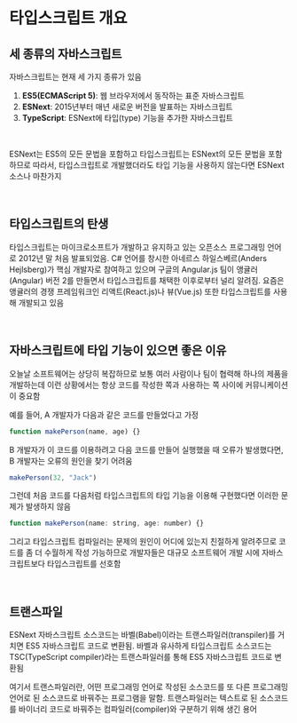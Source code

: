 # 타입스크립트 개요

## 세 종류의 자바스크립트

자바스크립트는 현재 세 가지 종류가 있음

1. **ES5(ECMAScript 5)**: 웹 브라우저에서 동작하는 표준 자바스크립트
2. **ESNext**: 2015년부터 매년 새로운 버전을 발표하는 자바스크립트
3. **TypeScript**: ESNext에 타입(type) 기능을 추가한 자바스크립트

<br>

ESNext는 ES5의 모든 문법을 포함하고 타입스크립트는 ESNext의 모든 문법을 포함하므로 
따라서, 타입스크립트로 개발했더라도 타입 기능을 사용하지 않는다면 ESNext 소스나 마찬가지

<br>

## 타입스크립트의 탄생

타입스크립트는 마이크로소프트가 개발하고 유지하고 있는 오픈소스 프로그래밍 언어로 2012년 말 처음 발표되었음. C# 언어를 창시한 아네르스 하일스베르(Anders Hejlsberg)가 핵심 개발자로 참여하고 있으며 구글의 Angular.js 팀이 앵귤러(Angular) 버전 2를 만들면서 타입스크립트를 채택한 이후로부터 널리 알려짐. 요즘은 앵귤러의 경쟁 프레임워크인 리액트(React.js)나 뷰(Vue.js) 또한 타입스크립트를 사용해 개발되고 있음

<br>

## 자바스크립트에 타입 기능이 있으면 좋은 이유

오늘날 소프트웨어는 상당히 복잡하므로 보통 여러 사람이나 팀이 협력해 하나의 제품을 개발하는데 이런 상황에서는 항상 코드를 작성한 쪽과 사용하는 쪽 사이에 커뮤니케이션이 중요함

예를 들어, A 개발자가 다음과 같은 코드를 만들었다고 가정

```javascript
function makePerson(name, age) {}
```

B 개발자가 이 코드를 이용하려고 다음 코드를 만들어 실행했을 때 오류가 발생했다면, B 개발자는 오류의 원인을 찾기 어려움

```javascript
makePerson(32, "Jack")
```

그런데 처음 코드를 다음처럼 타입스크립트의 타입 기능을 이용해 구현했다면 이러한 문제가 발생하지 않음

```javascript
function makePerson(name: string, age: number) {}
```

그리고 타입스크립트 컴파일러는 문제의 원인이 어디에 있는지 친절하게 알려주므로 코드를 좀 더 수월하게 작성 가능하므로 개발자들은 대규모 소프트웨어 개발 시에 자바스크립트보다 타입스크립트를 선호함

<br>

## 트랜스파일

ESNext 자바스크립트 소스코드는 바벨(Babel)이라는 트랜스파일러(transpiler)를 거치면 ES5 자바스크립트 코드로 변환됨. 바벨과 유사하게 타입스크립트 소스코드는 TSC(TypeScript compiler)라는 트랜스파일러를 통해 ES5 자바스크립트 코드로 변환됨

여기서 트랜스파일러란, 어떤 프로그래밍 언어로 작성된 소스코드를 또 다른 프로그래밍 언어로 된 소스코드로 바꿔주는 프로그램을 말함. 트랜스파일러는 텍스트로 된 소스코드를 바이너리 코드로 바꿔주는 컴파일러(compiler)와 구분하기 위해 생긴 용어

